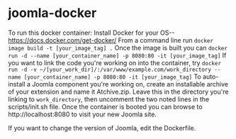 # joomla-docker
To run this docker container:
Install Docker for your OS-- https://docs.docker.com/get-docker/
From a command line run
`docker image build -t [your_image_tag] .`
Once the image is built you can
`docker run -d --name [your_container_name] -p 8080:80 -it [your_image_tag]`
If you want to link the code you're working on into the container, try
`docker run -d -v ~/[your_work_dir]/:/var/www/example.com/work_directory --name [your_container_name] -p 8080:80 -it [your_image_tag]`
To auto-install a Joomla component you're working on, create an installable archive of your extension and name it Atchive.zip. Leave this in the directory you're linking to `work_directory`, then uncomment the two noted lines in the scripts/init.sh file.
Once the container is booted you can browse to http://localhost:8080 to visit your new Joomla site. 

If you want to change the version of Joomla, edit the Dockerfile.

